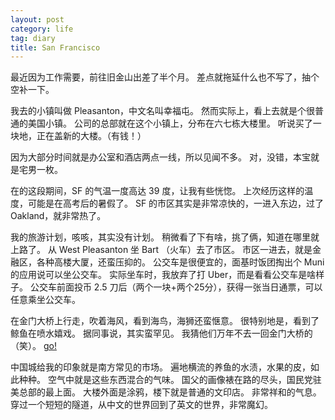 ```yaml
---
layout: post
category: life
tag: diary
title: San Francisco
---
```


最近因为工作需要，前往旧金山出差了半个月。
差点就拖延什么也不写了，抽个空补一下。

我去的小镇叫做 Pleasanton，中文名叫幸福屯。
然而实际上，看上去就是个很普通的美国小镇。
公司的总部就在这个小镇上，分布在六七栋大楼里。
听说买了一块地，正在盖新的大楼。（有钱！）

因为大部分时间就是办公室和酒店两点一线，所以见闻不多。
对，没错，本宝就是宅男一枚。

在的这段期间，SF 的气温一度高达 39 度，让我有些恍惚。
上次经历这样的温度，可能是在高考后的暑假了。
SF 的市区其实是非常凉快的，一进入东边，过了 Oakland，就非常热了。

我的旅游计划，咳咳，其实没有计划。
稍微看了下有啥，挑了俩，知道在哪里就上路了。
从 West Pleasanton 坐 Bart （火车）去了市区。
市区一进去，就是金融区，各种高楼大厦，还蛮压抑的。
公交车是很便宜的，面基时饭团掏出个 Muni 的应用说可以坐公交车。
实际坐车时，我放弃了打 Uber，而是看看公交车是啥样子。
公交车前面投币 2.5 刀后（两个一块+两个25分），获得一张当日通票，可以任意乘坐公交车。

在金门大桥上行走，吹着海风，看到海鸟，海狮还蛮惬意。
很特别地是，看到了鲸鱼在喷水嬉戏。
据同事说，其实蛮罕见。
我猜他们万年不去一回金门大桥的（笑）。
[go!](https://instagram.com/p/BVfltC6hmV42Ow-F3Zypuc2pFqCLj-LCAppeyM0/)

中国城给我的印象就是南方常见的市场。
遍地横流的养鱼的水渍，水果的皮，如此种种。
空气中就是这些东西混合的气味。
国父的画像裱在路的尽头，国民党驻美总部的最上面。
大楼外面是涂鸦，楼下就是普通的文印店。
非常祥和的气息。
穿过一个短短的隧道，从中文的世界回到了英文的世界，非常魔幻。
